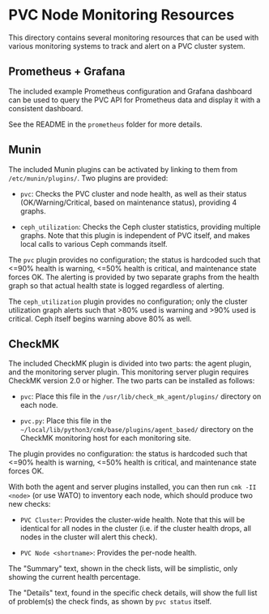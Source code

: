 # PVC Node Monitoring Resources

This directory contains several monitoring resources that can be used with various monitoring systems to track and alert on a PVC cluster system.

## Prometheus + Grafana

The included example Prometheus configuration and Grafana dashboard can be used to query the PVC API for Prometheus data and display it with a consistent dashboard.

See the README in the `prometheus` folder for more details.

## Munin

The included Munin plugins can be activated by linking to them from `/etc/munin/plugins/`. Two plugins are provided:

* `pvc`: Checks the PVC cluster and node health, as well as their status (OK/Warning/Critical, based on maintenance status), providing 4 graphs.

* `ceph_utilization`: Checks the Ceph cluster statistics, providing multiple graphs. Note that this plugin is independent of PVC itself, and makes local calls to various Ceph commands itself.

The `pvc` plugin provides no configuration; the status is hardcoded such that <=90% health is warning, <=50% health is critical, and maintenance state forces OK. The alerting is provided by two separate graphs from the health graph so that actual health state is logged regardless of alerting.

The `ceph_utilization` plugin provides no configuration; only the cluster utilization graph alerts such that >80% used is warning and >90% used is critical. Ceph itself begins warning above 80% as well.

## CheckMK

The included CheckMK plugin is divided into two parts: the agent plugin, and the monitoring server plugin. This monitoring server plugin requires CheckMK version 2.0 or higher. The two parts can be installed as follows:

* `pvc`: Place this file in the `/usr/lib/check_mk_agent/plugins/` directory on each node.

* `pvc.py`: Place this file in the `~/local/lib/python3/cmk/base/plugins/agent_based/` directory on the CheckMK monitoring host for each monitoring site.

The plugin provides no configuration: the status is hardcoded such that <=90% health is warning, <=50% health is critical, and maintenance state forces OK.

With both the agent and server plugins installed, you can then run `cmk -II <node>` (or use WATO) to inventory each node, which should produce two new checks:

* `PVC Cluster`: Provides the cluster-wide health. Note that this will be identical for all nodes in the cluster (i.e. if the cluster health drops, all nodes in the cluster will alert this check).

* `PVC Node <shortname>`: Provides the per-node health.

The "Summary" text, shown in the check lists, will be simplistic, only showing the current health percentage.

The "Details" text, found in the specific check details, will show the full list of problem(s) the check finds, as shown by `pvc status` itself.
